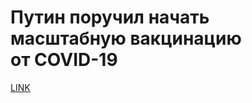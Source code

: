 # Путин поручил начать масштабную вакцинацию от COVID-19



[LINK](https://varlamov.ru/4111460.html)
